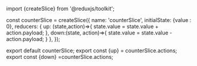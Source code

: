 import {createSlice} from '@reduxjs/toolkit';

const counterSlice = createSlice({
  name: 'counterSlice',
  initialState: {value : 0},
  reducers: {
    up: (state,action)=>{
      state.value = state.value + action.payload;
    },
    down:(state, action)=>{
      state.value = state.value -action.payload;
    }
  },
});

export default counterSlice;
export const {up} = counterSlice.actions;
export const {down} =counterSlice.actions;